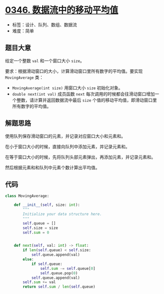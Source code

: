 # [0346. 数据流中的移动平均值](https://leetcode.cn/problems/moving-average-from-data-stream/)

- 标签：设计、队列、数组、数据流
- 难度：简单

## 题目大意

给定一个整数 `val` 和一个窗口大小 `size`。

要求：根据滑动窗口的大小，计算滑动窗口里所有数字的平均值。要实现 `MovingAverage` 类：

- `MovingAverage(int size)` 用窗口大小 `size` 初始化对象。
- `double next(int val)` 成员函数 `next` 每次调用的时候都会往滑动窗口增加一个整数，请计算并返回数据流中最后 `size` 个值的移动平均值，即滑动窗口里所有数字的平均值。

## 解题思路

使用队列保存滑动窗口的元素，并记录对应窗口大小和元素和。

在小于窗口大小的时候，直接向队列中添加元素，并记录元素和。

在等于窗口大小的时候，先将队列头部元素弹出，再添加元素，并记录元素和。

然后根据元素和和队列中元素个数计算出平均值。

## 代码

```Python
class MovingAverage:

    def __init__(self, size: int):
        """
        Initialize your data structure here.
        """
        self.queue = []
        self.size = size
        self.sum = 0


    def next(self, val: int) -> float:
        if len(self.queue) < self.size:
            self.queue.append(val)
        else:
            if self.queue:
                self.sum -= self.queue[0]
                self.queue.pop(0)
            self.queue.append(val)
        self.sum += val
        return self.sum / len(self.queue)
```

